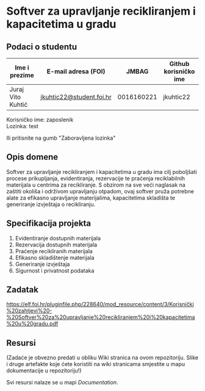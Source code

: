 # Softver za upravljanje recikliranjem i kapacitetima u gradu

## Podaci o studentu

Ime i prezime | E-mail adresa (FOI) | JMBAG | Github korisničko ime
------------  | ------------------- | ----- | ---------------------
Juraj Vito Kuhtić | jkuhtic22@student.foi.hr | 0016160221 | jkuhtic22


Korisničko ime: zaposlenik <br>
Lozinka: test

Ili pritisnite na gumb "Zaboravljena lozinka"

## Opis domene
Softver za upravljanje recikliranjem i kapacitetima u gradu ima cilj poboljšati procese prikupljanja, evidentiranja, rezervacije te praćenja reciklabilnih materijala u centrima za recikliranje. S obzirom na sve veći naglasak na zaštiti okoliša i održivom upravljanju otpadom, ovaj softver pruža potrebne alate za efikasno upravljanje materijalima, kapacitetima skladišta te generiranje izvještaja o recikliranju.

## Specifikacija projekta
1. Evidentiranje dostupnih materijala
2. Rezervacija dostupnih materijala
3. Praćenje recikliranih materijala
4. Efikasno skladištenje materijala
5. Generiranje izvještaja
6. Sigurnost i privatnost podataka

## Zadatak
https://elf.foi.hr/pluginfile.php/228640/mod_resource/content/3/Korisnički%20zahtjevi%20-%20Softver%20za%20upravljanje%20recikliranjem%20i%20kapacitetima%20u%20gradu.pdf

## Resursi
(Zadaće je obvezno predati u obliku Wiki stranica na ovom repozitoriju. Slike i druge artefakte koje ćete koristiti na wiki stranicama smjestite u mapu dokumentacije u repozitoriju!)

Svi resursi nalaze se u mapi _Documentation_.
